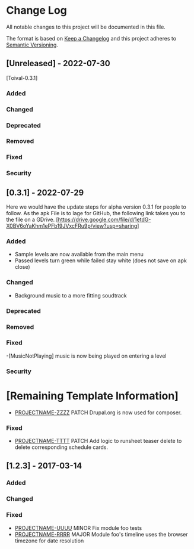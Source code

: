 
# Change Log
All notable changes to this project will be documented in this file.
 
The format is based on [Keep a Changelog](http://keepachangelog.com/)
and this project adheres to [Semantic Versioning](http://semver.org/).
 
## [Unreleased] - 2022-07-30
 
 [Toival-0.3.1]

 
### Added
 
### Changed

### Deprecated

### Removed

### Fixed

### Security
 
## [0.3.1] - 2022-07-29
  
Here we would have the update steps for alpha version 0.3.1 for people to follow.
As the apk File is to lage for GitHub, the following link takes you to the file on a GDrive.
[https://drive.google.com/file/d/1etdG-X0BV6oYaKhm1ePFb19JVxcFRu9p/view?usp=sharing]
 
### Added

- Sample levels are now available from the main menu
- Passed levels turn green while failed stay white (does not save on apk close)
 
### Changed

- Background music to a more fitting soudtrack

### Deprecated

### Removed

### Fixed

-[MusicNotPlaying] music is now being played on entering a level

### Security
  
  
# [Remaining Template Information]

- [PROJECTNAME-ZZZZ](http://tickets.projectname.com/browse/PROJECTNAME-ZZZZ)
  PATCH Drupal.org is now used for composer.
 
### Fixed
 
- [PROJECTNAME-TTTT](http://tickets.projectname.com/browse/PROJECTNAME-TTTT)
  PATCH Add logic to runsheet teaser delete to delete corresponding
  schedule cards.
 
## [1.2.3] - 2017-03-14
 
### Added
   
### Changed
 
### Fixed
 
- [PROJECTNAME-UUUU](http://tickets.projectname.com/browse/PROJECTNAME-UUUU)
  MINOR Fix module foo tests
- [PROJECTNAME-RRRR](http://tickets.projectname.com/browse/PROJECTNAME-RRRR)
  MAJOR Module foo's timeline uses the browser timezone for date resolution 
